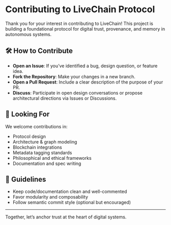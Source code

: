 
# Contributing to LiveChain Protocol

Thank you for your interest in contributing to LiveChain! This project is building a foundational protocol for digital trust, provenance, and memory in autonomous systems.

## 🛠 How to Contribute

- **Open an Issue**: If you’ve identified a bug, design question, or feature idea.
- **Fork the Repository**: Make your changes in a new branch.
- **Open a Pull Request**: Include a clear description of the purpose of your PR.
- **Discuss**: Participate in open design conversations or propose architectural directions via Issues or Discussions.

## 🧠 Looking For

We welcome contributions in:
- Protocol design
- Architecture & graph modeling
- Blockchain integrations
- Metadata tagging standards
- Philosophical and ethical frameworks
- Documentation and spec writing

## 📐 Guidelines

- Keep code/documentation clean and well-commented
- Favor modularity and composability
- Follow semantic commit style (optional but encouraged)

---

Together, let’s anchor trust at the heart of digital systems.

